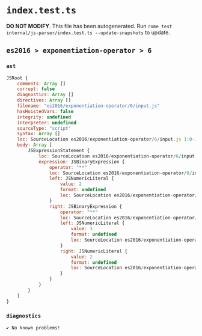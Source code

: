# `index.test.ts`

**DO NOT MODIFY**. This file has been autogenerated. Run `rome test internal/js-parser/index.test.ts --update-snapshots` to update.

## `es2016 > exponentiation-operator > 6`

### `ast`

```javascript
JSRoot {
	comments: Array []
	corrupt: false
	diagnostics: Array []
	directives: Array []
	filename: "es2016/exponentiation-operator/6/input.js"
	hasHoistedVars: false
	integrity: undefined
	interpreter: undefined
	sourceType: "script"
	syntax: Array []
	loc: SourceLocation es2016/exponentiation-operator/6/input.js 1:0-1:11
	body: Array [
		JSExpressionStatement {
			loc: SourceLocation es2016/exponentiation-operator/6/input.js 1:0-1:11
			expression: JSBinaryExpression {
				operator: "**"
				loc: SourceLocation es2016/exponentiation-operator/6/input.js 1:0-1:11
				left: JSNumericLiteral {
					value: 2
					format: undefined
					loc: SourceLocation es2016/exponentiation-operator/6/input.js 1:0-1:1
				}
				right: JSBinaryExpression {
					operator: "**"
					loc: SourceLocation es2016/exponentiation-operator/6/input.js 1:5-1:11
					left: JSNumericLiteral {
						value: 3
						format: undefined
						loc: SourceLocation es2016/exponentiation-operator/6/input.js 1:5-1:6
					}
					right: JSNumericLiteral {
						value: 2
						format: undefined
						loc: SourceLocation es2016/exponentiation-operator/6/input.js 1:10-1:11
					}
				}
			}
		}
	]
}
```

### `diagnostics`

```
✔ No known problems!

```
